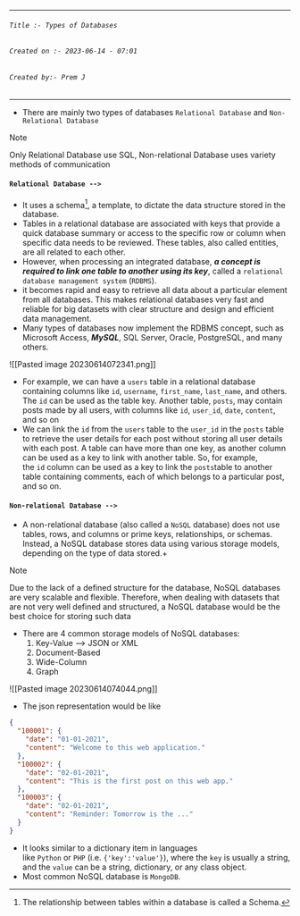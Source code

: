 
***
###### `Title :- Types of Databases`
###### `Created on :- 2023-06-14 - 07:01`
###### `Created by:- Prem J`
***

- There are mainly two types of databases `Relational Database` and `Non-Relational Database`

>[!Note]
>Only Relational Database use SQL, Non-relational Database uses variety methods of communication

#### `Relational Database -->`

- It uses a schema[^1], a template, to dictate the data structure stored in the database.
- Tables in a relational database are associated with keys that provide a quick database summary or access to the specific row or column when specific data needs to be reviewed. These tables, also called entities, are all related to each other.
- However, when processing an integrated database, ***a concept is required to link one table to another using its key***, called a `relational database management system` (`RDBMS`).
- it becomes rapid and easy to retrieve all data about a particular element from all databases. This makes relational databases very fast and reliable for big datasets with clear structure and design and efficient data management. 
- Many types of databases now implement the RDBMS concept, such as Microsoft Access, ***MySQL***, SQL Server, Oracle, PostgreSQL, and many others. 

![[Pasted image 20230614072341.png]]
- For example, we can have a `users` table in a relational database containing columns like `id`, `username`, `first_name`, `last_name`, and others. The `id` can be used as the table key. Another table, `posts`, may contain posts made by all users, with columns like `id`, `user_id`, `date`, `content`, and so on
- We can link the `id` from the `users` table to the `user_id` in the `posts` table to retrieve the user details for each post without storing all user details with each post. A table can have more than one key, as another column can be used as a key to link with another table. So, for example, the `id` column can be used as a key to link the `posts`table to another table containing comments, each of which belongs to a particular post, and so on.

#### `Non-relational Database -->`

- A non-relational database (also called a `NoSQL` database) does not use tables, rows, and columns or prime keys, relationships, or schemas. Instead, a NoSQL database stores data using various storage models, depending on the type of data stored.+

>[!Note]
>Due to the lack of a defined structure for the database, NoSQL databases are very scalable and flexible. Therefore, when dealing with datasets that are not very well defined and structured, a NoSQL database would be the best choice for storing such data

- There are 4 common storage models of NoSQL databases:
	1. Key-Value --> JSON or XML
	2. Document-Based
	3. Wide-Column
	4. Graph

![[Pasted image 20230614074044.png]]
- The json representation would be like 
```json
{
  "100001": {
    "date": "01-01-2021",
    "content": "Welcome to this web application."
  },
  "100002": {
    "date": "02-01-2021",
    "content": "This is the first post on this web app."
  },
  "100003": {
    "date": "02-01-2021",
    "content": "Reminder: Tomorrow is the ..."
  }
}
```


- It looks similar to a dictionary item in languages like `Python` or `PHP` (i.e. `{'key':'value'}`), where the `key` is usually a string, and the `value` can be a string, dictionary, or any class object.
- Most common NoSQL database is `MongoDB`.

[^1]: The relationship between tables within a database is called a Schema.